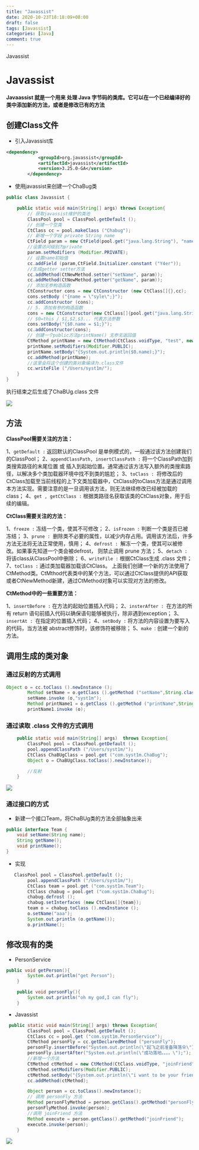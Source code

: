 ```yaml
---
title: "Javassist"
date: 2020-10-23T18:18:09+08:00
draft: false
tags: [Javassist]
categories: [Java]
comment: true
---
```

Javassist
<!--more-->

# Javassist

**Javaassist 就是一个用来 处理 Java 字节码的类库。它可以在一个已经编译好的类中添加新的方法，或者是修改已有的方法**

## 创建Class文件

- 引入Javassist库

```xml
<dependency>
            <groupId>org.javassist</groupId>
            <artifactId>javassist</artifactId>
            <version>3.25.0-GA</version>
        </dependency>
```

- 使用javassist来创建一个ChaBug类

```java
public class Javassist {

    public static void main(String[] args) throws Exception{
        // 获取javassist维护的类池
        ClassPool pool = ClassPool.getDefault ();
        // 创建一个空类
        CtClass cc = pool.makeClass ("Chabug");
        // 新增一个字段 private String name
        CtField param = new CtField(pool.get("java.lang.String"), "name", cc);
        //设置访问级别为private
        param.setModifiers (Modifier.PRIVATE);
        // 设置name初始值
        cc.addField (param,CtField.Initializer.constant ("Y4er"));
        //生成getter setter方法
        cc.addMethod(CtNewMethod.setter("setName", param));
        cc.addMethod(CtNewMethod.getter("getName", param));
        // 添加无参构造函数
        CtConstructor cons = new CtConstructor (new CtClass[]{},cc);
        cons.setBody ("{name = \"syle\";}");
        cc.addConstructor (cons);
        // 5. 添加有参的构造函数
        cons = new CtConstructor(new CtClass[]{pool.get("java.lang.String")}, cc);
        // $0=this / $1,$2,$3... 代表方法参数
        cons.setBody("{$0.name = $1;}");
        cc.addConstructor(cons);
        // 创建一个public方法printName() 无参无返回值
        CtMethod printName = new CtMethod(CtClass.voidType, "test", new CtClass[]{}, cc);
        printName.setModifiers(Modifier.PUBLIC);
        printName.setBody("{System.out.println($0.name);}");
        cc.addMethod(printName);
        //这里会将这个创建的类对象编译为.class文件
        cc.writeFile ("/Users/syst1m/");
    }
}
```

执行结束之后生成了ChaBUg.class 文件

![](https://maekdown-1300474679.cos.ap-beijing.myqcloud.com/20201023161843.png)

## 方法
**ClassPool需要关注的方法：**

1、`getDefault :` 返回默认的ClassPool 是单例模式的，一般通过该方法创建我们的ClassPool；
2、`appendClassPath, insertClassPath :` 将一个ClassPath加到类搜索路径的末尾位置 或 插入到起始位置。通常通过该方法写入额外的类搜索路径，以解决多个类加载器环境中找不到类的尴尬；
3、`toClass : `将修改后的CtClass加载至当前线程的上下文类加载器中，CtClass的toClass方法是通过调用本方法实现。需要注意的是一旦调用该方法，则无法继续修改已经被加载的class；
4、`get , getCtClass :` 根据类路径名获取该类的CtClass对象，用于后续的编辑。

**CtClass需要关注的方法：**

1、`freeze :` 冻结一个类，使其不可修改；
2、`isFrozen :` 判断一个类是否已被冻结；
3、`prune : `删除类不必要的属性，以减少内存占用。调用该方法后，许多方法无法将无法正常使用，慎用；
4、`defrost : `解冻一个类，使其可以被修改。如果事先知道一个类会被defrost， 则禁止调用 prune 方法；
5、`detach : `将该class从ClassPool中删除；
6、`writeFile :` 根据CtClass生成 .class 文件；
7、`toClass :` 通过类加载器加载该CtClass。
上面我们创建一个新的方法使用了CtMethod类。CtMthod代表类中的某个方法，可以通过CtClass提供的API获取或者CtNewMethod新建，通过CtMethod对象可以实现对方法的修改。

**CtMethod中的一些重要方法：**

1、`insertBefore :` 在方法的起始位置插入代码；
2、`insterAfter : `在方法的所有 return 语句前插入代码以确保语句能够被执行，除非遇到exception；
3、`insertAt : `在指定的位置插入代码；
4、`setBody :` 将方法的内容设置为要写入的代码，当方法被 abstract修饰时，该修饰符被移除；
5、`make `: 创建一个新的方法。

## 调用生成的类对象

###  通过反射的方式调用

```java
Object o = cc.toClass ().newInstance ();
        Method setName = o.getClass ().getMethod ("setName",String.class);
        setName.invoke (o,"syst1m");
        Method printName1 = o.getClass ().getMethod ("printName",String.class);
        printName1.invoke (o);
```

### 通过读取 .class 文件的方式调用

```java
    public static void main(String[] args)  throws Exception{
        ClassPool pool = ClassPool.getDefault ();
        pool.appendClassPath ("/Users/syst1m/");
        CtClass ChaBUgClass = pool.get ("com.syst1m.ChaBug");
        Object o = ChaBUgClass.toClass().newInstance();

        //反射
    }
```

![](https://maekdown-1300474679.cos.ap-beijing.myqcloud.com/20201023171531.png)

### 通过接口的方式

- 新建一个接口Team，将ChaBUg类的方法全部抽象出来

```java
public interface Team {
    void setName(String name);
    String getName();
    void printName();
}
```

- 实现

```java
   ClassPool pool = ClassPool.getDefault ();
        pool.appendClassPath ("/Users/syst1m/");
        CtClass team = pool.get ("com.syst1m.Team");
        CtClass chabug = pool.get ("com.syst1m.ChaBug");
        chabug.defrost ();
        chabug.setInterfaces (new CtClass[]{team});
        team o = chabug.toClass ().newInstance ();
        o.setName("aaa");
        System.out.println (o.getName());
        o.printName();
```

## 修改现有的类

- PersonService

```java
public void getPerson(){
        System.out.println("get Person");
    }

    public void personFly(){
        System.out.println("oh my god,I can fly");
    }
```

- Javassist

```java
 public static void main(String[] args) throws Exception{
        ClassPool pool = ClassPool.getDefault ();
        CtClass cc = pool.get ("com.syst1m.PersonService");
        CtMethod personFly = cc.getDeclaredMethod ("personFly");
        personFly.insertBefore("System.out.println(\"起飞之前准备降落伞\");");
        personFly.insertAfter("System.out.println(\"成功落地。。。。\");");
        //新增一个方法
        CtMethod ctMethod = new CtMethod(CtClass.voidType, "joinFriend", new CtClass[]{}, cc);
        ctMethod.setModifiers(Modifier.PUBLIC);
        ctMethod.setBody("{System.out.println(\"i want to be your friend\");}");
        cc.addMethod(ctMethod);

        Object person = cc.toClass().newInstance();
        // 调用 personFly 方法
        Method personFlyMethod = person.getClass().getMethod("personFly");
        personFlyMethod.invoke(person);
        //调用 joinFriend 方法
        Method execute = person.getClass().getMethod("joinFriend");
        execute.invoke(person);
    }
```

![](https://maekdown-1300474679.cos.ap-beijing.myqcloud.com/20201023180842.png)
